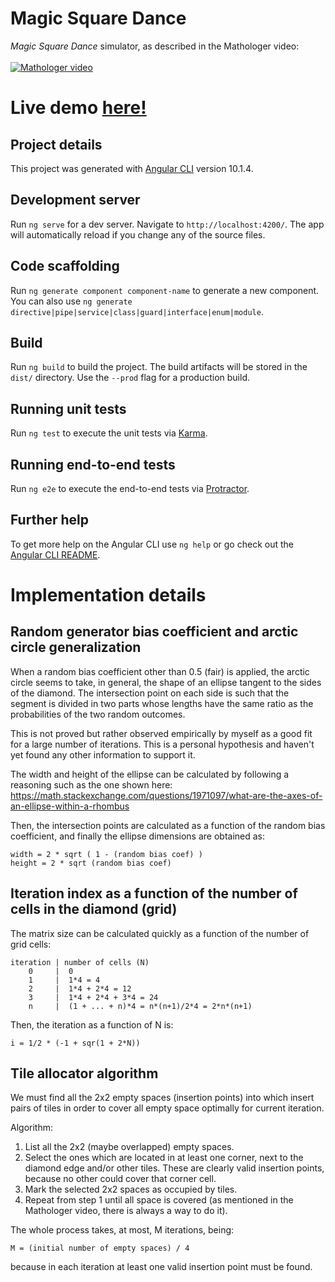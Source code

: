 # Magic Square Dance

_Magic Square Dance_ simulator, as described in the Mathologer video:
 \
 \
[![Mathologer video](http://img.youtube.com/vi/Yy7Q8IWNfHM/0.jpg)](http://www.youtube.com/watch?v=Yy7Q8IWNfHM)

# Live demo [here!](https://charlymarchiaro.github.io/magic-square-dance/)

## Project details
This project was generated with [Angular CLI](https://github.com/angular/angular-cli) version 10.1.4.

## Development server

Run `ng serve` for a dev server. Navigate to `http://localhost:4200/`. The app will automatically reload if you change any of the source files.

## Code scaffolding

Run `ng generate component component-name` to generate a new component. You can also use `ng generate directive|pipe|service|class|guard|interface|enum|module`.

## Build

Run `ng build` to build the project. The build artifacts will be stored in the `dist/` directory. Use the `--prod` flag for a production build.

## Running unit tests

Run `ng test` to execute the unit tests via [Karma](https://karma-runner.github.io).

## Running end-to-end tests

Run `ng e2e` to execute the end-to-end tests via [Protractor](http://www.protractortest.org/).

## Further help

To get more help on the Angular CLI use `ng help` or go check out the [Angular CLI README](https://github.com/angular/angular-cli/blob/master/README.md).

#

# Implementation details

## Random generator bias coefficient and arctic circle generalization

When a random bias coefficient other than 0.5 (fair) is applied, the arctic circle seems to take, in general, the shape of an ellipse tangent to the sides of the diamond. The intersection point on each side is such that the segment is divided in two parts whose lengths have the same ratio as the probabilities of the two random outcomes.

This is not proved but rather observed empirically by myself as a good fit for a large number of iterations. This is a personal hypothesis and haven't yet found any other information to support it.

The width and height of the ellipse can be calculated by following a reasoning such as the one shown here: https://math.stackexchange.com/questions/1971097/what-are-the-axes-of-an-ellipse-within-a-rhombus

Then, the intersection points are calculated as a function of the random bias coefficient, and finally the ellipse dimensions are obtained as:

    width = 2 * sqrt ( 1 - (random bias coef) )
    height = 2 * sqrt (random bias coef)

## Iteration index as a function of the number of cells in the diamond (grid)

The matrix size can be calculated quickly as a function of the number of grid cells:

    iteration | number of cells (N)
        0     |  0
        1     |  1*4 = 4
        2     |  1*4 + 2*4 = 12
        3     |  1*4 + 2*4 + 3*4 = 24
        n     |  (1 + ... + n)*4 = n*(n+1)/2*4 = 2*n*(n+1)

Then, the iteration as a function of N is:

    i = 1/2 * (-1 + sqr(1 + 2*N))

## Tile allocator algorithm

We must find all the 2x2 empty spaces (insertion points) into which
insert pairs of tiles in order to cover all empty space
optimally for current iteration.

Algorithm:
1. List all the 2x2 (maybe overlapped) empty spaces.
2. Select the ones which are located in at least one corner, next to the diamond edge and/or other tiles. These are clearly valid insertion points, because no other could cover that corner cell.
3. Mark the selected 2x2 spaces as occupied by tiles.
4. Repeat from step 1 until all space is covered (as mentioned in the Mathologer video, there is always a way to do it).

The whole process takes, at most, M iterations, being:

    M = (initial number of empty spaces) / 4

because in each iteration at least one valid insertion point must be found.

